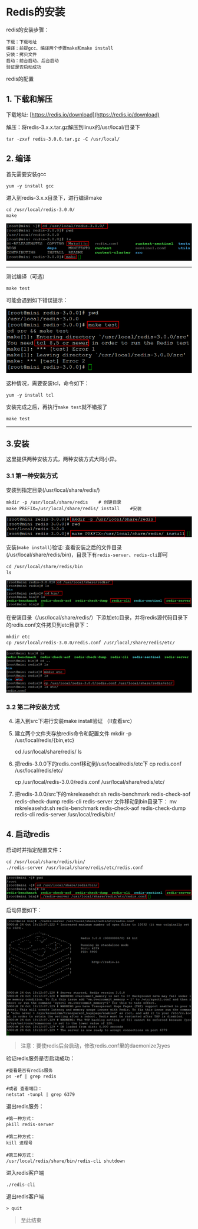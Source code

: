 # Redis的安装 #

redis的安装步骤： 
   
	下载：下载地址  
	编译：前提gcc、编译两个步骤make和make install  
	安装：拷贝文件  
	启动：前台启动、后台启动  
	验证是否启动成功  

redis的配置 

## 1. 下载和解压 ##

下载地址: [https://redis.io/download](https://redis.io/download)

解压：将redis-3.x.x.tar.gz解压到linux的/usr/local/目录下

	tar -zxvf redis-3.0.0.tar.gz -C /usr/local/

## 2. 编译 ##

首先需要安装gcc

	yum -y install gcc
	

进入到redis-3.x.x目录下，进行编译make

	cd /usr/local/redis-3.0.0/
	make

![](images/redis_make.png)



----------


测试编译（可选）

	make test

可能会遇到如下错误提示：

![](images/redis_make_test.png)

这种情况，需要安装tcl，命令如下：

	yum -y install tcl

安装完成之后，再执行`make test`就不错报了

	make test


----------


## 3.安装 ##

这里提供两种安装方式，两种安装方式大同小异。

### 3.1 第一种安装方式 ###

安装到指定目录(/usr/local/share/redis/)

	mkdir -p /usr/local/share/redis    # 创建目录
	make PREFIX=/usr/local/share/redis/ install    #安装

![](images/redis_make_install.png)

安装(`make install`)验证: 查看安装之后的文件目录(/usr/local/share/redis/bin)，目录下有`redis-server`、`redis-cli`即可

	cd /usr/local/share/redis/bin
	ls

![](images/redis_make_install_after.png)

在安装目录（/usr/local/share/redis/）下添加etc目录，并将redis源代码目录下的redis.conf文件拷贝到etc目录下：

	mkdir etc
	cp /usr/local/redis-3.0.0/redis.conf /usr/local/share/redis/etc/

![](images/copy_redis.conf.png)


### 3.2 第二种安装方式 ###



4. 进入到src下进行安装make install验证 （II查看src）
5. 建立两个文件夹存放redis命令和配置文件 mkdir -p /usr/local/redis/{bin,etc}

	cd /usr/local/share/redis/
	ls


6. 把redis-3.0.0下的redis.conf移动到/usr/local/redis/etc下 cp redis.conf /usr/local/redis/etc/

	cp /usr/local/redis-3.0.0/redis.conf /usr/local/share/redis/etc/

7. 把redis-3.0.0/src下的mkreleasehdr.sh redis-benchmark redis-check-aof redis-check-dump redis-cli redis-server 文件移动到bin目录下： mv mkreleasehdr.sh redis-benchmark redis-check-aof redis-check-dump redis-cli redis-server /usr/local/redis/bin/

## 4. 启动redis ##

启动时并指定配置文件：

	cd /usr/local/share/redis/bin/
	./redis-server /usr/local/share/redis/etc/redis.conf


![](images/redis-server-start.png)


启动界面如下：

![](images/redis-start-logo.png)


> 注意：要使redis后台启动，修改redis.conf里的daemonize为yes


验证redis服务是否启动成功：

	#查看是否有redis服务 
	ps -ef | grep redis 
	
	#或者 查看端口： 
	netstat -tunpl | grep 6379

退出redis服务：

	#第一种方式：
	pkill redis-server  

	#第二种方式：
	kill 进程号

	#第三种方式：
	/usr/local/redis/share/bin/redis-cli shutdown

进入redis客户端 

	./redis-cli 

退出redis客户端 

	> quit

> 至此结束



